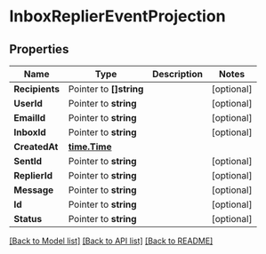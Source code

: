 # InboxReplierEventProjection

## Properties

Name | Type | Description | Notes
------------ | ------------- | ------------- | -------------
**Recipients** | Pointer to **[]string** |  | [optional] 
**UserId** | Pointer to **string** |  | [optional] 
**EmailId** | Pointer to **string** |  | [optional] 
**InboxId** | Pointer to **string** |  | [optional] 
**CreatedAt** | [**time.Time**](time.Time) |  | 
**SentId** | Pointer to **string** |  | [optional] 
**ReplierId** | Pointer to **string** |  | [optional] 
**Message** | Pointer to **string** |  | [optional] 
**Id** | Pointer to **string** |  | [optional] 
**Status** | Pointer to **string** |  | [optional] 

[[Back to Model list]](../README#documentation-for-models) [[Back to API list]](../README#documentation-for-api-endpoints) [[Back to README]](../README)


